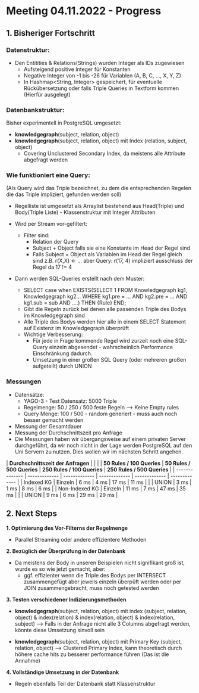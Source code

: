 # Meeting 04.11.2022 - Progress

## 1. Bisheriger Fortschritt

### Datenstruktur:
- Den Entitities & Relations(Strings) wurden Integer als IDs zugewiesen
    - Aufsteigend positive Integer für Konstanten
    - Negative Integer von -1 bis -26 für Variablen (A, B, C, ..., X, Y, Z)
    - In Hashmap<String, Integer> gespeichert, für eventuelle Rückübersetzung oder falls Triple Queries in Textform kommen (Hierfür ausgelegt)

### Datenbankstruktur:
Bisher experimentell in PostgreSQL umgesetzt:

- **knowledgegraph**(subject, relation, object)
- **knowledgegraph**(subject, relation, object) mit Index (relation, subject, object) 
  - Covering Unclustered Secondary Index, da meistens alle Attribute abgefragt werden

### Wie funktioniert eine Query:
(Als Query wird das Triple bezeichnet, zu dem die entsprechenden Regelen die das Triple impliziert, gefunden werden soll)

- Regelliste ist umgesetzt als Arraylist bestehend aus Head(Triple) und Body(Triple Liste) - Klassenstruktur mit Integer Attributen
- Wird per Stream vor-gefiltert:
    - Filter sind:
      - Relation der Query
      - Subject + Object falls sie eine Konstante im Head der Regel sind
      - Falls Subject + Object als Variablen im Head der Regel gleich sind z.B. r(X,X) <- ... aber Query: r(17, 4) impliziert ausschluss der Regel da 17 != 4

- Dann werden SQL-Queries erstellt nach dem Muster:
    - SELECT case when EXISTS(SELECT 1 FROM Knowledgegraph kg1, Knowledgegraph kg2… WHERE kg1.pre = … AND kg2.pre = … AND kg1.sub = sub AND ….) THEN {Rule} END;
    - Gibt die Regeln zurück bei denen alle passenden Triple des Bodys im Knowledgegraph sind
    - Alle Triple des Bodys werden hier alle in einem SELECT Statement auf Existenz im Knowledgegraph überprüft
    - Wichtige Verbesserung:
      - Für jede in Frage kommende Regel wird zurzeit noch eine SQL-Query einzeln abgesendet - wahrscheinlich Performance Einschränkung dadurch.
      - Umsetzung in einer großen SQL Query (oder mehreren großen aufgeteilt) durch UNION

### Messungen

  - Datensätze:
      - YAGO-3 - Test Datensatz: 5000 Triple
      - Regelmenge: 50 / 250 / 500 feste Regeln —> Keine Empty rules
      - Query Menge: 100 / 500 - random generiert - muss auch noch besser gemacht werden
  - Messung der Gesamtdauer
  - Messung der Durchschnittszeit pro Anfrage
  - Die Messungen haben wir übergangsweise auf einem privaten Server durchgeführt, da wir noch nicht in der Lage werden PostgreSQL auf den Uni Servern zu nutzen. Dies wollen wir im nächsten Schritt angehen.


| **Durchschnittszeit der Anfragen** |
|                |               | **50 Rules / 100 Queries** | **50 Rules / 500 Queries**  | **250 Rules / 100 Queries** | **250 Rules / 500 Queries** |
| -------------- | ------------- | ------------- | ------------- | ------------- | ------------- |
| Indexed KG     | Einzeln       | 6 ms          | 4 ms          | 17 ms         | 11 ms         |
|                | UNION         | 3 ms          | 1 ms          | 8 ms          | 6 ms          |
| Non-Indexed KG | Einzeln       | 11 ms         | 7 ms          | 47 ms         | 35 ms         |
|                | UNION         | 9 ms          | 6 ms          | 29 ms         | 29 ms         |

## 2. Next Steps

**1. Optimierung des Vor-Filterns der Regelmenge**
  - Parallel Streaming oder andere effizientere Methoden

**2. Bezüglich der Überprüfung in der Datenbank**
  - Da meistens der Body in unseren Beispielen nicht signifikant groß ist, wurde es so wie jetzt gemacht, aber:
    - ggf. effizienter wenn die Triple des Bodys per INTERSECT zusammengefügt aber jeweils einzeln überpüft werden oder per JOIN zusammengebracht, muss noch getested werden

**3. Testen verschiedener Indizierungsmethoden**
  - **knowledgegraph**(subject, relation, object) mit index (subject, relation, object) & index(relation) & index(relation, object) & index(relation, subject) —> Falls in der Anfrage nicht alle 3 Columns abgefragt werden, könnte diese Umsetzung sinvoll sein

  - **knowledgegraph**(subject, relation, object) mit Primary Key (subject, relation, object) —> Clustered Primary Index, kann theoretisch durch höhere cache hits zu besserer performance führen (Das ist die Annahme)

**4. Vollständige Umsetzung in der Datenbank**
  - Regeln ebenfalls Teil der Datenbank statt Klassenstruktur

